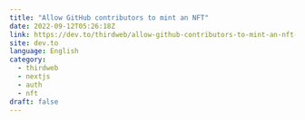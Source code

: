 ```yaml
---
title: "Allow GitHub contributors to mint an NFT"
date: 2022-09-12T05:26:18Z
link: https://dev.to/thirdweb/allow-github-contributors-to-mint-an-nft-5a52?utm_medium=RSS&utm_source=news.12bit.vn
site: dev.to
language: English
category:
  - thirdweb
  - nextjs
  - auth
  - nft
draft: false
---
```

